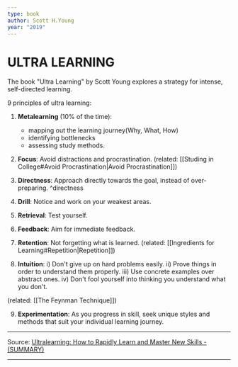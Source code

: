 ```yaml
---
type: book
author: Scott H.Young
year: "2019"
---
```

# ULTRA LEARNING 

The book "Ultra Learning" by Scott Young explores a strategy for intense, self-directed learning.

9 principles of ultra learning: 

1. **Metalearning** (10% of the time): 
	- mapping out the learning journey(Why, What, How) 
	- identifying bottlenecks 
	- assessing study methods. 

2. **Focus**: Avoid distractions and procrastination. 
(related: [[Studing in College#Avoid Procrastination|Avoid Procrastination]])

3. **Directness**: Approach directly towards the goal, instead of over-preparing.
 ^directness
4. **Drill**: Notice and work on your weakest areas.

5. **Retrieval**: Test yourself.

6. **Feedback**: Aim for immediate feedback.

7. **Retention**: Not forgetting what is learned. (related: [[Ingredients for Learning#Repetition|Repetition]])

8. **Intuition**:
	i) Don't give up on hard problems easily.
	ii) Prove things in order to understand them properly.
	iii) Use concrete examples over abstract ones.
	iv) Don't fool yourself into thinking you understand what you don't.

(related: [[The Feynman Technique]])

9. **Experimentation**: As you progress in skill, seek unique styles and methods that suit your individual learning journey.


---
Source: [Ultralearning: How to Rapidly Learn and Master New Skills - (SUMMARY)](https://youtu.be/RyfhnpzoIjA)

---